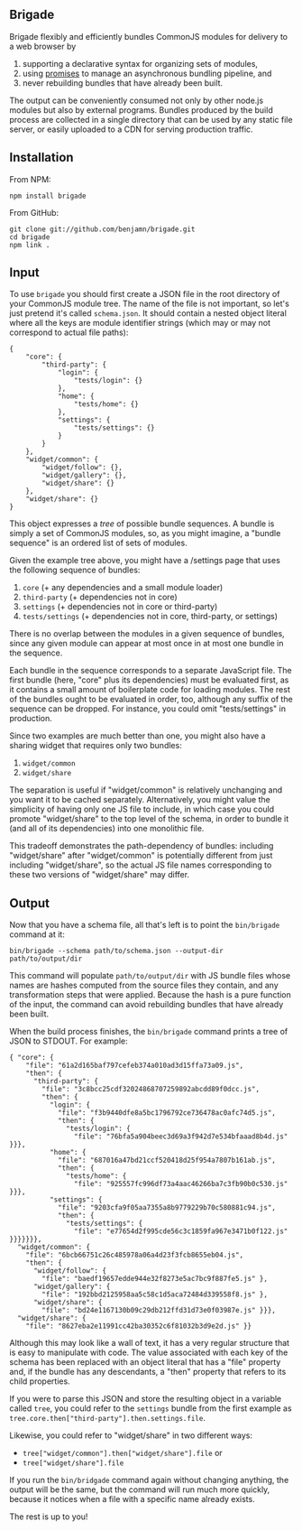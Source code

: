 Brigade
---
Brigade flexibly and efficiently bundles CommonJS modules for delivery to a web browser by

1. supporting a declarative syntax for organizing sets of modules,
2. using [promises](https://github.com/kriskowal/q) to manage an asynchronous bundling pipeline, and
3. never rebuilding bundles that have already been built.

The output can be conveniently consumed not only by other node.js modules but also by external programs. Bundles produced by the build process are collected in a single directory that can be used by any static file server, or easily uploaded to a CDN for serving production traffic.

Installation
---
From NPM:

    npm install brigade

From GitHub:

    git clone git://github.com/benjamn/brigade.git
    cd brigade
    npm link .

Input
---

To use `brigade` you should first create a JSON file in the root directory of your CommonJS module tree. The name of the file is not important, so let's just pretend it's called `schema.json`. It should contain a nested object literal where all the keys are module identifier strings (which may or may not correspond to actual file paths):

    {
        "core": {
            "third-party": {
                "login": {
                    "tests/login": {}
                },
                "home": {
                    "tests/home": {}
                },
                "settings": {
                    "tests/settings": {}
                }
            }
        },
        "widget/common": {
            "widget/follow": {},
            "widget/gallery": {},
            "widget/share": {}
        },
        "widget/share": {}
    }

This object expresses a *tree* of possible bundle sequences. A bundle is simply a set of CommonJS modules, so, as you might imagine, a "bundle sequence" is an ordered list of sets of modules.

Given the example tree above, you might have a /settings page that uses the following sequence of bundles:

1. `core`            (+ any dependencies and a small module loader)
2. `third-party`     (+ dependencies not in core)
3. `settings`        (+ dependencies not in core or third-party)
4. `tests/settings`  (+ dependencies not in core, third-party, or settings)

There is no overlap between the modules in a given sequence of bundles, since any given module can appear at most once in at most one bundle in the sequence.

Each bundle in the sequence corresponds to a separate JavaScript file. The first bundle (here, "core" plus its dependencies) must be evaluated first, as it contains a small amount of boilerplate code for loading modules. The rest of the bundles ought to be evaluated in order, too, although any suffix of the sequence can be dropped. For instance, you could omit "tests/settings" in production.

Since two examples are much better than one, you might also have a sharing widget that requires only two bundles:

1. `widget/common`
2. `widget/share`

The separation is useful if "widget/common" is relatively unchanging and you want it to be cached separately. Alternatively, you might value the simplicity of having only one JS file to include, in which case you could promote "widget/share" to the top level of the schema, in order to bundle it (and all of its dependencies) into one monolithic file.

This tradeoff demonstrates the path-dependency of bundles: including "widget/share" after "widget/common" is potentially different from just including "widget/share", so the actual JS file names corresponding to these two versions of "widget/share" may differ.

Output
---

Now that you have a schema file, all that's left is to point the `bin/brigade` command at it:

    bin/brigade --schema path/to/schema.json --output-dir path/to/output/dir

This command will populate `path/to/output/dir` with JS bundle files whose names are hashes computed from the source files they contain, and any transformation steps that were applied. Because the hash is a pure function of the input, the command can avoid rebuilding bundles that have already been built.

When the build process finishes, the `bin/brigade` command prints a tree of JSON to STDOUT. For example:

    { "core": {
        "file": "61a2d165baf797cefeb374a010ad3d15ffa73a09.js",
        "then": {
          "third-party": {
            "file": "3c8bcc25cdf32024868707259892abcdd89f0dcc.js",
            "then": {
              "login": {
                "file": "f3b9440dfe8a5bc1796792ce736478ac0afc74d5.js",
                "then": {
                  "tests/login": {
                    "file": "76bfa5a904beec3d69a3f942d7e534bfaaad8b4d.js" }}},
              "home": {
                "file": "687016a47bd21ccf520418d25f954a7807b161ab.js",
                "then": {
                  "tests/home": {
                    "file": "925557fc996df73a4aac46266ba7c3fb90b0c530.js" }}},
              "settings": {
                "file": "9203cfa9f05aa7355a8b9779229b70c580881c94.js",
                "then": {
                  "tests/settings": {
                    "file": "e77654d2f995cde56c3c1859fa967e3471b0f122.js" }}}}}}},
      "widget/common": {
        "file": "6bcb66751c26c485978a06a4d23f3fcb8655eb04.js",
        "then": {
          "widget/follow": {
            "file": "baedf19657edde944e32f8273e5ac7bc9f887fe5.js" },
          "widget/gallery": {
            "file": "192bbd2125958aa5c58c1d5aca72484d339558f8.js" },
          "widget/share": {
            "file": "bd24e1167130b09c29db212ffd31d73e0f03987e.js" }}},
      "widget/share": {
        "file": "8627eba2e11991cc42ba30352c6f81032b3d9e2d.js" }}

Although this may look like a wall of text, it has a very regular structure that is easy to manipulate with code. The value associated with each key of the schema has been replaced with an object literal that has a "file" property and, if the bundle has any descendants, a "then" property that refers to its child properties.

If you were to parse this JSON and store the resulting object in a variable called `tree`, you could refer to the `settings` bundle from the first example as `tree.core.then["third-party"].then.settings.file`.

Likewise, you could refer to "widget/share" in two different ways:

- `tree["widget/common"].then["widget/share"].file` or
- `tree["widget/share"].file`

If you run the `bin/bridgade` command again without changing anything, the output will be the same, but the command will run much more quickly, because it notices when a file with a specific name already exists.

The rest is up to you!
